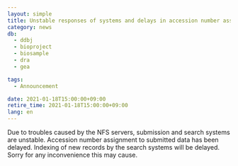```yaml
---
layout: simple
title: Unstable responses of systems and delays in accession number assignment
category: news
db:
  - ddbj
  - bioproject
  - biosample
  - dra
  - gea

tags:
  - Announcement

date: 2021-01-18T15:00:00+09:00
retire_time: 2021-01-18T15:00:00+09:00
lang: en
---
```


<p>Due to troubles caused by the NFS servers, submission and search systems are unstable. Accession number assignment to submitted data has been delayed. Indexing of new records by the search systems will be delayed. Sorry for any inconvenience this may cause.</p>
